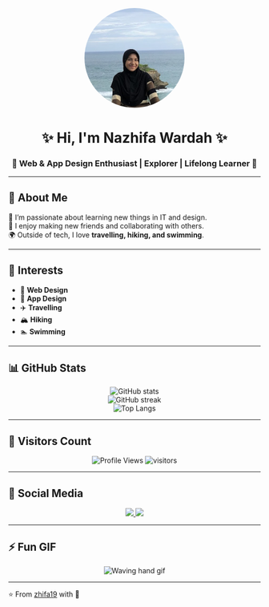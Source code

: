 <!-- Profile Header -->
<p align="center">
  <img src="HAI.png" width="200" style="border-radius: 50%;" alt="Profile Picture">
</p>

<h1 align="center">✨ Hi, I'm Nazhifa Wardah ✨</h1>
<h3 align="center">🌸 Web & App Design Enthusiast | Explorer | Lifelong Learner 🌸</h3>

---

## 💫 About Me  
🌱 I’m passionate about learning new things in IT and design.  
🤝 I enjoy making new friends and collaborating with others.  
🌍 Outside of tech, I love **travelling, hiking, and swimming**.  

---

## 🌟 Interests  
- 🎨 **Web Design**  
- 📱 **App Design**  
- ✈️ **Travelling**  
- 🏔 **Hiking**  
- 🏊 **Swimming**

---

## 📊 GitHub Stats  
<p align="center">
  <img src="https://github-readme-stats.vercel.app/api?username=zhifa19&show_icons=true&theme=radical" alt="GitHub stats" />
  <br/>
  <img src="https://github-readme-streak-stats.herokuapp.com/?user=zhifa19&theme=radical" alt="GitHub streak" />
  <br/>
  <img src="https://github-readme-stats.vercel.app/api/top-langs/?username=zhifa19&layout=compact&theme=radical" alt="Top Langs" />
</p>

---

## 👀 Visitors Count  
<p align="center">
  <img src="https://komarev.com/ghpvc/?username=zhifa19&style=for-the-badge&color=ff69b4" alt="Profile Views" />
  <img src="https://hits.seeyoufarm.com/api/count/incr/badge.svg?url=https://github.com/zhifa19/&title=Visitors" alt="visitors" />
</p>

---

## 📱 Social Media  
<p align="center">
  <a href="https://www.tiktok.com/@sinazhif" target="_blank">
    <img src="https://img.shields.io/badge/TikTok-%23000000.svg?&style=for-the-badge&logo=TikTok&logoColor=white" />
  </a>
  <a href="https://instagram.com/nzhfwrd" target="_blank">
    <img src="https://img.shields.io/badge/Instagram-%23E4405F.svg?&style=for-the-badge&logo=instagram&logoColor=white" />
  </a>
</p>

---

## ⚡ Fun GIF  
<p align="center">
  <img src="https://media.giphy.com/media/hvRJCLFzcasrR4ia7z/giphy.gif" width="120" alt="Waving hand gif">
</p>

---

⭐️ From [zhifa19](https://github.com/zhifa19) with 💖
